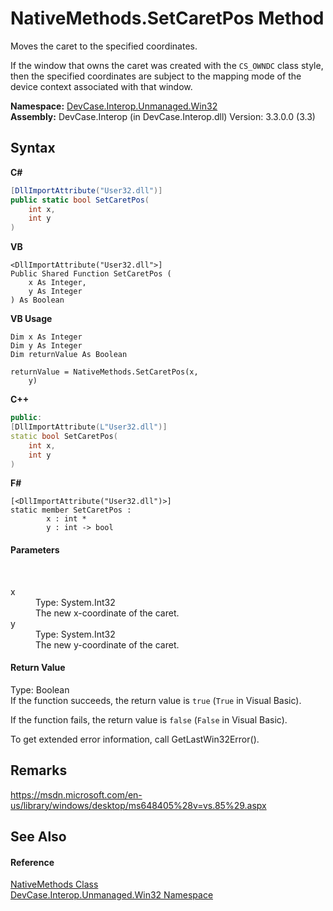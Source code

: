 # NativeMethods.SetCaretPos Method 
 

Moves the caret to the specified coordinates. 

 If the window that owns the caret was created with the `CS_OWNDC` class style, then the specified coordinates are subject to the mapping mode of the device context associated with that window.

**Namespace:**&nbsp;<a href="N_DevCase_Interop_Unmanaged_Win32">DevCase.Interop.Unmanaged.Win32</a><br />**Assembly:**&nbsp;DevCase.Interop (in DevCase.Interop.dll) Version: 3.3.0.0 (3.3)

## Syntax

**C#**<br />
``` C#
[DllImportAttribute("User32.dll")]
public static bool SetCaretPos(
	int x,
	int y
)
```

**VB**<br />
``` VB
<DllImportAttribute("User32.dll">]
Public Shared Function SetCaretPos ( 
	x As Integer,
	y As Integer
) As Boolean
```

**VB Usage**<br />
``` VB Usage
Dim x As Integer
Dim y As Integer
Dim returnValue As Boolean

returnValue = NativeMethods.SetCaretPos(x, 
	y)
```

**C++**<br />
``` C++
public:
[DllImportAttribute(L"User32.dll")]
static bool SetCaretPos(
	int x, 
	int y
)
```

**F#**<br />
``` F#
[<DllImportAttribute("User32.dll")>]
static member SetCaretPos : 
        x : int * 
        y : int -> bool 

```


#### Parameters
&nbsp;<dl><dt>x</dt><dd>Type: System.Int32<br />The new x-coordinate of the caret.</dd><dt>y</dt><dd>Type: System.Int32<br />The new y-coordinate of the caret.</dd></dl>

#### Return Value
Type: Boolean<br />If the function succeeds, the return value is `true` (`True` in Visual Basic). 

 If the function fails, the return value is `false` (`False` in Visual Basic). 

 To get extended error information, call GetLastWin32Error().

## Remarks
<a href="https://msdn.microsoft.com/en-us/library/windows/desktop/ms648405%28v=vs.85%29.aspx" target="_blank">https://msdn.microsoft.com/en-us/library/windows/desktop/ms648405%28v=vs.85%29.aspx</a>

## See Also


#### Reference
<a href="T_DevCase_Interop_Unmanaged_Win32_NativeMethods">NativeMethods Class</a><br /><a href="N_DevCase_Interop_Unmanaged_Win32">DevCase.Interop.Unmanaged.Win32 Namespace</a><br />